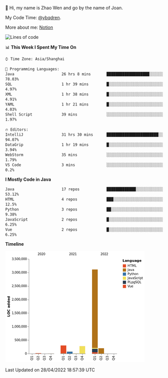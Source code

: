:wave: Hi, my name is Zhao Wen and go by the name of Joan.

My Code Time: [@ybqdren](https://wakatime.com/@ybqdren).

More about me: [Notion](https://ybqdren.notion.site/ybqdren/Wen-Zhao-Java-03c1dd267cf5427c908cc5a01541717e)


<!--START_SECTION:waka-->
![Lines of code](https://img.shields.io/badge/From%20Hello%20World%20I%27ve%20Written-4%20Million%20lines%20of%20code-blue)

📊 **This Week I Spent My Time On** 

```text
⌚︎ Time Zone: Asia/Shanghai

💬 Programming Languages: 
Java                     26 hrs 8 mins       ███████████████████░░░░░░   78.03% 
SQL                      1 hr 39 mins        █░░░░░░░░░░░░░░░░░░░░░░░░   4.97% 
XML                      1 hr 38 mins        █░░░░░░░░░░░░░░░░░░░░░░░░   4.91% 
YAML                     1 hr 21 mins        █░░░░░░░░░░░░░░░░░░░░░░░░   4.03% 
Shell Script             39 mins             ░░░░░░░░░░░░░░░░░░░░░░░░░   1.97%

🔥 Editors: 
IntelliJ                 31 hrs 30 mins      ███████████████████████░░   94.07% 
DataGrip                 1 hr 19 mins        █░░░░░░░░░░░░░░░░░░░░░░░░   3.94% 
WebStorm                 35 mins             ░░░░░░░░░░░░░░░░░░░░░░░░░   1.79% 
VS Code                  3 mins              ░░░░░░░░░░░░░░░░░░░░░░░░░   0.2%

```

**I Mostly Code in Java** 

```text
Java                     17 repos            █████████████░░░░░░░░░░░░   53.12% 
HTML                     4 repos             ███░░░░░░░░░░░░░░░░░░░░░░   12.5% 
Python                   3 repos             ██░░░░░░░░░░░░░░░░░░░░░░░   9.38% 
JavaScript               2 repos             █░░░░░░░░░░░░░░░░░░░░░░░░   6.25% 
Vue                      2 repos             █░░░░░░░░░░░░░░░░░░░░░░░░   6.25%

```


**Timeline**

![Chart not found](https://raw.githubusercontent.com/ybqdren/ybqdren/main/charts/bar_graph.png) 


 Last Updated on 28/04/2022 18:57:39 UTC
<!--END_SECTION:waka-->

